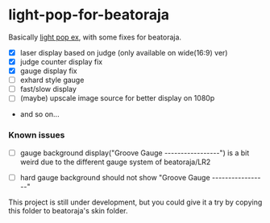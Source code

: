 # light-pop-for-beatoraja
Basically [light pop ex](https://mistyblue.info/lpex.html), with some fixes for beatoraja.

* [x] laser display based on judge (only available on wide(16:9) ver)
* [x] judge counter display fix
* [x] gauge display fix
* [ ] exhard style gauge
* [ ] fast/slow display
* [ ] (maybe) upscale image source for better display on 1080p
* and so on...

### Known issues
* [ ] gauge background display("Groove Gauge -----------------") is a bit weird due to the different gauge system of beatoraja/LR2
* [ ] hard gauge background should not show "Groove Gauge -----------------"


This project is still under development, but you could give it a try by copying this folder to beatoraja's skin folder.
